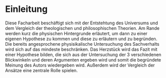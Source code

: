 # Einleitung

Diese Facharbeit beschäftigt sich mit der Entstehtung des Universums und dem Vergleich der theologischen und philosophischen Theorien. Am Rande werden kurz die physischen Hintergrunde erläutert, um dann zu einer eigenen Hypothese zu kommen und diese zu erläutern und zu begründen. Die bereits angesprochene physisikalische Untersuchung des Sachverhalts wird sich auf das mindeste beschränken. Das Herzstück wird das Fazit mit einer Hypothese bilden, die sich aus der Untersuchung der 3 verschiedenen Blickwinkeln und deren Argumenten ergeben wird und somit die begründete Meinung des Autors wiedergeben wird. Außerdem wird der Vergleich der Ansätze eine zentrale Rolle spielen.